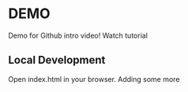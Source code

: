 # DEMO

Demo for Github intro video!
Watch tutorial

## Local Development

Open index.html in your browser.
Adding some more
